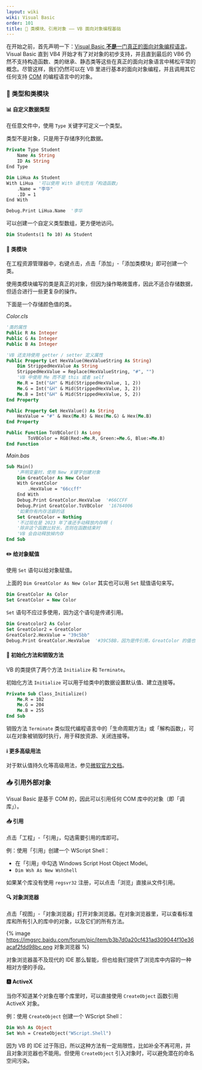 ```yaml
---
layout: wiki
wiki: Visual Basic
order: 101
title: 🛄 类模块、引用对象 —— VB 面向对象编程基础
---
```


在开始之前，首先声明一下：[Visual Basic **不是**一门真正的面向对象编程语言](https://www.vbforums.com/showthread.php?607028-Object-Oriented-Programming-in-VB6&p=3751210&viewfull=1#post3751210)。Visual Basic 直到 VB4 开始才有了对对象的初步支持，并且直到最后的 VB6 仍然不支持构造函数、类的继承、静态类等这些在真正的面向对象语言中稀松平常的概念。尽管这样，我们仍然可以在 VB 里进行基本的面向对象编程，并且调用其它任何支持 [COM](https://learn.microsoft.com/en-us/windows/win32/com/component-object-model--com--portal) 的编程语言中的对象。

### 🛄 类型和类模块

#### 📊 自定义数据类型

在任意文件中，使用 `Type` 关键字可定义一个类型。

类型不是对象，只是用于存储序列化数据。

```vb
Private Type Student
    Name As String
    ID As String
End Type
```

```vb
Dim LiHua As Student
With LiHua  '可以使用 With 语句充当「构造函数」
    .Name = "李华"
    .ID = 1
End With

Debug.Print LiHua.Name  '李华
```

可以创建一个自定义类型数组，更方便地访问。

```vb
Dim Students(1 To 10) As Student
```

#### 🛄 类模块

在工程资源管理器中，右键点击，点击「添加」-「添加类模块」即可创建一个类。

使用类模块编写的类是真正的对象，但因为操作略微蛋疼，因此不适合存储数据，但适合进行一些更复杂的操作。

下面是一个存储颜色值的类。

*Color.cls*

```vb
'类的属性
Public R As Integer
Public G As Integer
Public B As Integer

'VB 还支持使用 getter / setter 定义属性
Public Property Let HexValue(HexValueString As String)
    Dim StrippedHexValue As String
    StrippedHexValue = Replace(HexValueString, "#", "")
    'VB 中使用 Me 而不是 this 或者 self
    Me.R = Int("&H" & Mid(StrippedHexValue, 1, 2))
    Me.G = Int("&H" & Mid(StrippedHexValue, 3, 2))
    Me.B = Int("&H" & Mid(StrippedHexValue, 5, 2))
End Property

Public Property Get HexValue() As String
    HexValue = "#" & Hex(Me.R) & Hex(Me.G) & Hex(Me.B)
End Property

Public Function ToVBColor() As Long
        ToVBColor = RGB(Red:=Me.R, Green:=Me.G, Blue:=Me.B)
End Function
```

*Main.bas*

```vb
Sub Main()
    '声明变量时，使用 New 关键字创建对象
    Dim GreatColor As New Color
    With GreatColor
        .HexValue = "66ccff"
    End With
    Debug.Print GreatColor.HexValue  '#66CCFF
    Debug.Print GreatColor.ToVBColor  '16764006
	'如果你有内存洁癖的话
	Set GreatColor = Nothing
	'不过现在是 2023 年了谁还手动释放内存啊 (
	'除非这个函数比较长，否则在函数结束时
	'VB 会自动释放掉内存
End Sub
```

#### ✏️ 给对象赋值

使用 `Set` 语句以给对象赋值。

上面的 `Dim GreatColor As New Color` 其实也可以用 `Set` 赋值语句来写。

```vb
Dim GreatColor As Color
Set GreatColor = New Color
```

`Set` 语句不应过多使用，因为这个语句是传递引用。

```vb
Dim Greatcolor2 As Color
Set GreatColor2 = GreatColor
GreatColor2.HexValue = "39c5bb"
Debug.Print GreatColor.HexValue  '#39C5BB，因为是传引用，GreatColor 的值也会更改
```

#### 🚮 初始化方法和销毁方法

VB 的类提供了两个方法 `Initialize` 和 `Terminate`。

初始化方法 `Initialize` 可以用于给类中的数据设置默认值、建立连接等。

```vb
Private Sub Class_Initialize()
    Me.R = 102
    Me.G = 204
    Me.B = 255
End Sub
```

销毁方法 `Terminate` 类似现代编程语言中的「生命周期方法」或「解构函数」，可以在对象被销毁时执行，用于释放资源、关闭连接等。

#### ℹ️ 更多高级用法

对于默认值持久化等高级用法，参见[微软官方文档](https://learn.microsoft.com/en-us/previous-versions/visualstudio/visual-basic-6/aa261324(v=vs.60))。

### 📥 引用外部对象

Visual Basic 是基于 COM 的，因此可以引用任何 COM 库中的对象（即「调库」）。

#### 📥 引用

点击「工程」-「引用」，勾选需要引用的库即可。

例：使用「引用」创建一个 WScript Shell：

- 在「引用」中勾选 Windows Script Host Object Model。
- `Dim Wsh As New WshShell`

如果某个库没有使用 `regsvr32` 注册，可以点击「浏览」直接从文件引用。

#### 🔍 对象浏览器

点击「视图」-「对象浏览器」打开对象浏览器。在对象浏览器里，可以查看标准库和所有引入的库中的对象，以及它们的所有方法。

{% image https://imgsrc.baidu.com/forum/pic/item/b3b7d0a20cf431ad309044f10e36acaf2fdd98bc.png 对象浏览器 %}

对象浏览器虽不及现代的 IDE 那么智能，但也给我们提供了浏览库中内容的一种相对方便的手段。

#### 🅰️ ActiveX

当你不知道某个对象在哪个库里时，可以直接使用 `CreateObject` 函数引用 ActiveX 对象。

例：使用 `CreateObject` 创建一个 WScript Shell：

```vb
Dim Wsh As Object
Set Wsh = CreateObject("WScript.Shell")
```

因为 VB 的 IDE 过于陈旧，所以这种方法有一定局限性，比如补全不再可用，并且对象浏览器也不能用。但使用 `CreateObject` 引入对象时，可以避免潜在的命名空间污染。



